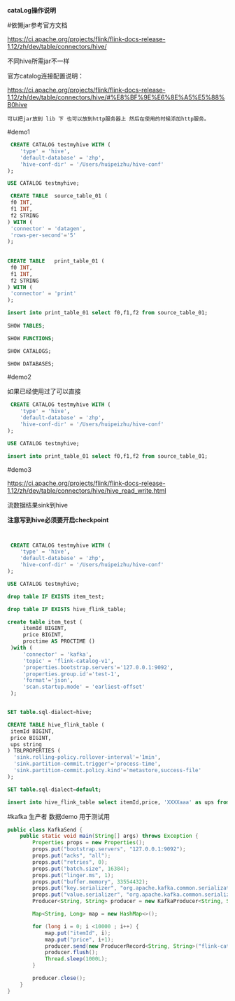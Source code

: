 **cataLog操作说明**

#依懒jar参考官方文档 

https://ci.apache.org/projects/flink/flink-docs-release-1.12/zh/dev/table/connectors/hive/

不同hive所需jar不一样

官方catalog连接配置说明：

https://ci.apache.org/projects/flink/flink-docs-release-1.12/zh/dev/table/connectors/hive/#%E8%BF%9E%E6%8E%A5%E5%88%B0hive


`可以把jar放到 lib 下 也可以放到http服务器上 然后在使用的时候添加http服务。`

#demo1

~~~~ sql
 CREATE CATALOG testmyhive WITH (
    'type' = 'hive',
    'default-database' = 'zhp',
    'hive-conf-dir' = '/Users/huipeizhu/hive-conf'
);

USE CATALOG testmyhive;

 CREATE TABLE  source_table_01 (
 f0 INT,
 f1 INT,
 f2 STRING
) WITH (
 'connector' = 'datagen',
 'rows-per-second'='5'
);
 
 
CREATE TABLE   print_table_01 (
 f0 INT,
 f1 INT,
 f2 STRING
) WITH (
 'connector' = 'print'
);

insert into print_table_01 select f0,f1,f2 from source_table_01;
 
SHOW TABLES;

SHOW FUNCTIONS;

SHOW CATALOGS;

SHOW DATABASES;
 ~~~~ 


#demo2

如果已经使用过了可以直接
~~~~ sql
 CREATE CATALOG testmyhive WITH (
    'type' = 'hive',
    'default-database' = 'zhp',
    'hive-conf-dir' = '/Users/huipeizhu/hive-conf'
);

USE CATALOG testmyhive;

insert into print_table_01 select f0,f1,f2 from source_table_01;
 ~~~~ 


#demo3


https://ci.apache.org/projects/flink/flink-docs-release-1.12/zh/dev/table/connectors/hive/hive_read_write.html

流数据结果sink到hive 

**注意写到hive必须要开启checkpoint**

~~~~ sql


 CREATE CATALOG testmyhive WITH (
    'type' = 'hive',
    'default-database' = 'zhp',
    'hive-conf-dir' = '/Users/huipeizhu/hive-conf'
);

USE CATALOG testmyhive;

drop table IF EXISTS item_test;

drop table IF EXISTS hive_flink_table;

create table item_test ( 
     itemId BIGINT,
     price BIGINT,
     proctime AS PROCTIME ()
 )with ( 
     'connector' = 'kafka',
     'topic' = 'flink-catalog-v1',  
     'properties.bootstrap.servers'='127.0.0.1:9092',
     'properties.group.id'='test-1',
     'format'='json',
     'scan.startup.mode' = 'earliest-offset'
 );


SET table.sql-dialect=hive;

CREATE TABLE hive_flink_table (
 itemId BIGINT, 
 price BIGINT, 
 ups string
) TBLPROPERTIES (
  'sink.rolling-policy.rollover-interval'='1min',
  'sink.partition-commit.trigger'='process-time',
  'sink.partition-commit.policy.kind'='metastore,success-file'
);

SET table.sql-dialect=default;

insert into hive_flink_table select itemId,price, 'XXXXaaa' as ups from item_test;
 ~~~~ 


#kafka 生产者 数据demo 用于测试用


~~~java
public class KafkaSend {
    public static void main(String[] args) throws Exception {
        Properties props = new Properties();
        props.put("bootstrap.servers", "127.0.0.1:9092");
        props.put("acks", "all");
        props.put("retries", 0);
        props.put("batch.size", 16384);
        props.put("linger.ms", 1);
        props.put("buffer.memory", 33554432);
        props.put("key.serializer", "org.apache.kafka.common.serialization.StringSerializer");
        props.put("value.serializer", "org.apache.kafka.common.serialization.StringSerializer");
        Producer<String, String> producer = new KafkaProducer<String, String>(props);

        Map<String, Long> map = new HashMap<>();

        for (long i = 0; i <10000 ; i++) {
            map.put("itemId", i);
            map.put("price", i+1);
            producer.send(new ProducerRecord<String, String>("flink-catalog-v1", null, JSON.toJSONString(map)));
            producer.flush();
            Thread.sleep(1000L);
        }

        producer.close();
    }
}
~~~
